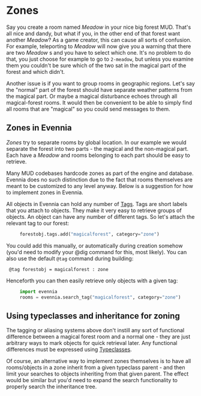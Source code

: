 # Zones


Say you create a room named *Meadow* in your nice big forest MUD.  That's all nice and dandy, but
what if you, in the other end of that forest want another *Meadow*? As a game creator, this can
cause all sorts of confusion. For example, teleporting to *Meadow* will now give you a warning that
there are two *Meadow* s and you have to select which one. It's no problem to do that, you just
choose for example to go to `2-meadow`, but unless you examine them you couldn't be sure which of
the two sat in the magical part of the forest and which didn't.

Another issue is if you want to group rooms in geographic regions.  Let's say the "normal" part of
the forest should have separate weather patterns from the magical part. Or maybe a magical
disturbance echoes through all magical-forest rooms. It would then be convenient to be able to
simply find all rooms that are "magical" so you could send messages to them.

## Zones in Evennia

*Zones* try to separate rooms by global location. In our example we would separate the forest into
two parts - the magical and the non-magical part. Each have a *Meadow* and rooms belonging to each
part should be easy to retrieve.

Many MUD codebases hardcode zones as part of the engine and database.  Evennia does no such
distinction due to the fact that rooms themselves are meant to be customized to any level anyway.
Below is a suggestion for how to implement zones in Evennia.

All objects in Evennia can hold any number of [Tags](./Tags). Tags are short labels that you attach to
objects. They make it very easy to retrieve groups of objects. An object can have any number of
different tags. So let's attach the relevant tag to our forest:

```python
     forestobj.tags.add("magicalforest", category="zone")
```

You could add this manually, or automatically during creation somehow (you'd need to modify your
@dig command for this, most likely). You can also use the default `@tag` command during building:

     @tag forestobj = magicalforest : zone

Henceforth you can then easily retrieve only objects with a given tag:

```python
     import evennia
     rooms = evennia.search_tag("magicalforest", category="zone")
```

## Using typeclasses and inheritance for zoning

The tagging or aliasing systems above don't instill any sort of functional difference between a
magical forest room and a normal one - they are just arbitrary ways to mark objects for quick
retrieval later. Any functional differences must be expressed using [Typeclasses](./Typeclasses).

Of course, an alternative way to implement zones themselves is to have all rooms/objects in a zone
inherit from a given typeclass parent - and then limit your searches to objects inheriting from that
given parent. The effect would be similar but you'd need to expand the search functionality to
properly search the inheritance tree.
